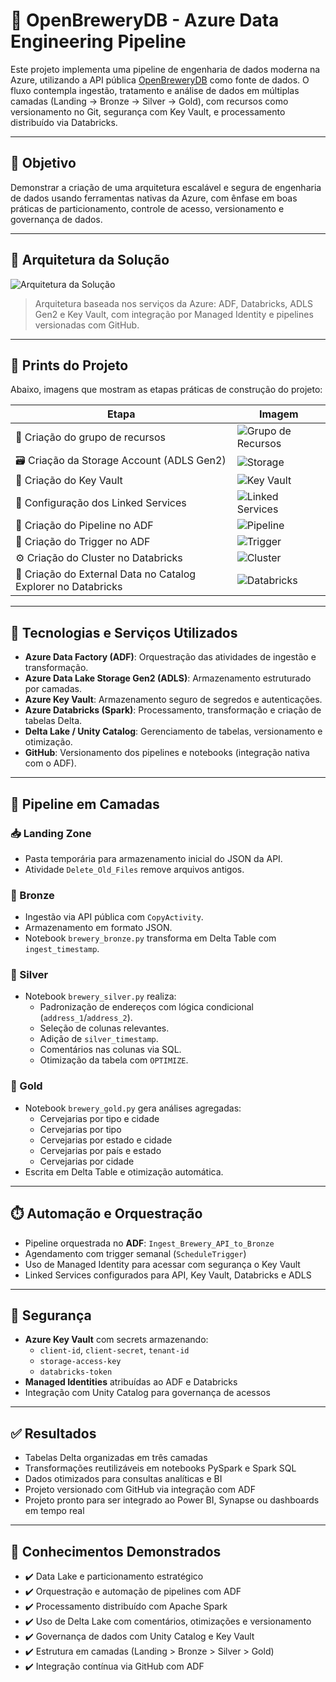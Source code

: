 # 🍺 OpenBreweryDB - Azure Data Engineering Pipeline

Este projeto implementa uma pipeline de engenharia de dados moderna na Azure, utilizando a API pública [OpenBreweryDB](https://www.openbrewerydb.org/) como fonte de dados. O fluxo contempla ingestão, tratamento e análise de dados em múltiplas camadas (Landing → Bronze → Silver → Gold), com recursos como versionamento no Git, segurança com Key Vault, e processamento distribuído via Databricks.

---

## 📌 Objetivo

Demonstrar a criação de uma arquitetura escalável e segura de engenharia de dados usando ferramentas nativas da Azure, com ênfase em boas práticas de particionamento, controle de acesso, versionamento e governança de dados.

---

## 🧱 Arquitetura da Solução

![Arquitetura da Solução](img/arquitetura_brewery_pipeline.png)

> Arquitetura baseada nos serviços da Azure: ADF, Databricks, ADLS Gen2 e Key Vault, com integração por Managed Identity e pipelines versionadas com GitHub.

---

## 📸 Prints do Projeto

Abaixo, imagens que mostram as etapas práticas de construção do projeto:

| Etapa | Imagem |
|-------|--------|
| 🔹 Criação do grupo de recursos | ![Grupo de Recursos](img/grupo_de_recursos.png) |
| 🗃️ Criação da Storage Account (ADLS Gen2) | ![Storage](img/storage_account.png) |
| 🔑 Criação do Key Vault | ![Key Vault](img/keyvault.png) |
| 🔌 Configuração dos Linked Services | ![Linked Services](img/linked_services.png) |
| 🧪 Criação do Pipeline no ADF | ![Pipeline](img/pipeline_ingestao.png) |
| 🔁 Criação do Trigger no ADF | ![Trigger](img/trigger_semanal.png) |
| ⚙️ Criação do Cluster no Databricks | ![Cluster](img/databricks_cluster.png) |
| 🚀 Criação do External Data no Catalog Explorer no Databricks | ![Databricks](img/databricks_external_data.png) |

---

## 🔧 Tecnologias e Serviços Utilizados

- **Azure Data Factory (ADF)**: Orquestração das atividades de ingestão e transformação.
- **Azure Data Lake Storage Gen2 (ADLS)**: Armazenamento estruturado por camadas.
- **Azure Key Vault**: Armazenamento seguro de segredos e autenticações.
- **Azure Databricks (Spark)**: Processamento, transformação e criação de tabelas Delta.
- **Delta Lake / Unity Catalog**: Gerenciamento de tabelas, versionamento e otimização.
- **GitHub**: Versionamento dos pipelines e notebooks (integração nativa com o ADF).

---

## 🔄 Pipeline em Camadas

### **📥 Landing Zone**
- Pasta temporária para armazenamento inicial do JSON da API.
- Atividade `Delete_Old_Files` remove arquivos antigos.

### **🥉 Bronze**
- Ingestão via API pública com `CopyActivity`.
- Armazenamento em formato JSON.
- Notebook `brewery_bronze.py` transforma em Delta Table com `ingest_timestamp`.

### **🥈 Silver**
- Notebook `brewery_silver.py` realiza:
  - Padronização de endereços com lógica condicional (`address_1`/`address_2`).
  - Seleção de colunas relevantes.
  - Adição de `silver_timestamp`.
  - Comentários nas colunas via SQL.
  - Otimização da tabela com `OPTIMIZE`.

### **🥇 Gold**
- Notebook `brewery_gold.py` gera análises agregadas:
  - Cervejarias por tipo e cidade
  - Cervejarias por tipo
  - Cervejarias por estado e cidade
  - Cervejarias por país e estado
  - Cervejarias por cidade
- Escrita em Delta Table e otimização automática.

---

## ⏱️ Automação e Orquestração

- Pipeline orquestrada no **ADF**: `Ingest_Brewery_API_to_Bronze`
- Agendamento com trigger semanal (`ScheduleTrigger`)
- Uso de Managed Identity para acessar com segurança o Key Vault
- Linked Services configurados para API, Key Vault, Databricks e ADLS

---

## 🔐 Segurança

- **Azure Key Vault** com secrets armazenando:
  - `client-id`, `client-secret`, `tenant-id`
  - `storage-access-key`
  - `databricks-token`
- **Managed Identities** atribuídas ao ADF e Databricks
- Integração com Unity Catalog para governança de acessos

---

## ✅ Resultados

- Tabelas Delta organizadas em três camadas
- Transformações reutilizáveis em notebooks PySpark e Spark SQL
- Dados otimizados para consultas analíticas e BI
- Projeto versionado com GitHub via integração com ADF
- Projeto pronto para ser integrado ao Power BI, Synapse ou dashboards em tempo real

---

## 🧠 Conhecimentos Demonstrados

- ✔️ Data Lake e particionamento estratégico
- ✔️ Orquestração e automação de pipelines com ADF
- ✔️ Processamento distribuído com Apache Spark
- ✔️ Uso de Delta Lake com comentários, otimizações e versionamento
- ✔️ Governança de dados com Unity Catalog e Key Vault
- ✔️ Estrutura em camadas (Landing > Bronze > Silver > Gold)
- ✔️ Integração contínua via GitHub com ADF

